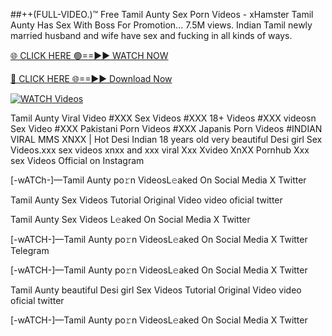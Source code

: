 ##++(FULL-VIDEO.)™ Free Tamil Aunty Sex Porn Videos - xHamster
Tamil Aunty Has Sex With Boss For Promotion... 7.5M views. Indian Tamil newly married husband and wife have sex and fucking in all kinds of ways.


[🌐 CLICK HERE 🟢==►► WATCH NOW](https://hqvideonet.blogspot.com/2025/02/ngthb.html)

[🔴 CLICK HERE 🌐==►► Download Now](https://hqvideonet.blogspot.com/2025/02/ngthb.html)

[![WATCH Videos](https://i.imgur.com/dJHk4Zq.gif)](https://hqvideonet.blogspot.com/2025/02/ngthb.html)


Tamil Aunty Viral Video #XXX Sex Videos #XXX 18+ Videos #XXX videosn Sex Video #XXX Pakistani Porn Videos #XXX Japanis Porn Videos #INDIAN VIRAL MMS XNXX | Hot Desi Indian 18 years old very beautiful Desi girl Sex Videos.xxx sex videos xnxx and xxx viral Xxx Xvideo XnXX Pornhub Xxx sex Videos Official on Instagram

[-wATCh-]—Tamil Aunty  po𝚛n VideosL𝚎aked On Social Media X Twitter

Tamil Aunty  Sex Videos Tutorial Original Video video oficial twitter

Tamil Aunty  Sex Videos L𝚎aked On Social Media X Twitter

[-wATCH-]—Tamil Aunty  po𝚛n VideosL𝚎aked On Social Media X Twitter Telegram

[-wATCH-]—Tamil Aunty  po𝚛n VideosL𝚎aked On Social Media X Twitter

Tamil Aunty  beautiful Desi girl Sex Videos Tutorial Original Video video oficial twitter

[-wATCH-]—Tamil Aunty  po𝚛n VideosL𝚎aked On Social Media X Twitter 